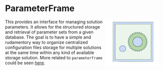 # ParameterFrame

<a><img src="https://github.com/Kiril-Mordan/ParameterFrame/blob/main/docs/parameterframe_logo.png" width="35%" height="35%" align="right" /></a>

This provides an interface for managing solution parameters. It allows for the structured storage and retrieval of parameter sets from a given database. The goal is to have a simple and rudamentory way to organize centralized configuration files storage for multiple solutions at the same time within any kind of available storage solution. More related to `parameterframe` could be seen [here](https://github.com/Kiril-Mordan/reusables).

